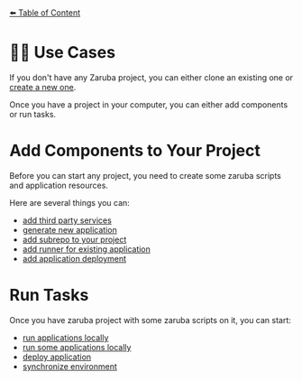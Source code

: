 [⬅️ Table of Content](../README.md)

# 👷🏽 Use Cases

If you don't have any Zaruba project, you can either clone an existing one or [create a new one](./create-a-project.md).

Once you have a project in your computer, you can either add components or run tasks.

# Add Components to Your Project

Before you can start any project, you need to create some zaruba scripts and application resources.

Here are several things you can:

* [add third party services](./add-third-party-service/README.md)
* [generate new application](./generate-new-application/README.md)
* [add subrepo to your project](./add-subrepo.md)
* [add runner for existing application](./add-runner-for-existing-application/README.md)
* [add application deployment](./add-application-deployment.md)

# Run Tasks

Once you have zaruba project with some zaruba scripts on it, you can start:

* [run applications locally](./run-applications-locally.md)
* [run some applications locally](./run-some-application-locally.md)
* [deploy application](./deploy-applications.md)
* [synchronize environment](./synchronize-environments.md)